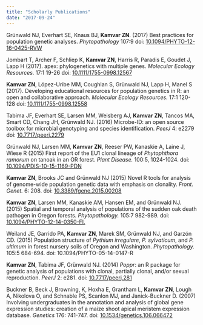 ```yaml
---
title: "Scholarly Publications"
date: "2017-09-24"
---
```


Grünwald NJ, Everhart SE, Knaus BJ, **Kamvar ZN**. (2017) Best practices for population genetic analyses. *Phytopathology* 107:9 doi: [10.1094/PHYTO-12-16-0425-RVW](https://doi.org/10.1094/PHYTO-12-16-0425-RVW)

Jombart T, Archer F, Schliep K, **Kamvar ZN**, Harris R, Paradis E, Goudet J, Lapp H (2017). apex: phylogenetics with multiple genes. *Molecular Ecology Resources.* 17:1 19-26 doi: [10.1111/1755-0998.12567](https://doi.org/10.1111/1755-0998.12567)

**Kamvar ZN**, López-Uribe MM, Coughlan S, Grünwald NJ, Lapp H, Manel S (2017). Developing educational resources for population genetics in R: an open and collaborative approach. *Molecular Ecology Resources.* 17:1 120-128 doi: [10.1111/1755-0998.12558](https://doi.org/10.1111/1755-0998.12558)

Tabima JF, Everhart SE, Larsen MM, Weisberg AJ, **Kamvar ZN**, Tancos MA, Smart CD, Chang JH, Grünwald NJ. (2016) Microbe-ID: an open source toolbox for microbial genotyping and species identification. *PeerJ* 4: e2279 doi: [10.7717/peerj.2279](https://doi.org/10.7717/peerj.2279)

Grünwald NJ, Larsen MM, **Kamvar ZN**, Reeser PW, Kanaskie A, Laine J, Wiese R (2015) First report of the EU1 clonal lineage of *Phytophthora ramorum* on tanoak in an OR forest. *Plant Disease.* 100:5, 1024-1024. doi: [10.1094/PDIS-10-15-1169-PDN](https://doi.org/10.1094/PDIS-10-15-1169-PDN)

**Kamvar ZN**, Brooks JC and Grünwald NJ (2015) Novel R tools for analysis of genome-wide population genetic data with emphasis on clonality. *Front. Genet.* 6: 208. doi: [10.3389/fgene.2015.00208](https://doi.org/10.3389/fgene.2015.00208)

**Kamvar ZN**, Larsen MM, Kanaskie AM, Hansen EM, and Grünwald NJ. (2015) Spatial and temporal analysis of populations of the sudden oak death pathogen in Oregon forests. *Phytopathology.* 105:7 982-989. doi: [10.1094/PHYTO-12-14-0350-FI.](https://doi.org/10.1094/PHYTO-12-14-0350-FI.)

Weiland JE, Garrido PA, **Kamvar ZN**, Marek SM, Grünwald NJ, and Garzón CD. (2015) Population structure of *Pythium irregulare*, *P. sylvaticum*, and *P. ultimum* in forest nursery soils of Oregon and Washington. *Phytopathology.* 105:5 684-694. doi:
10.1094/PHYTO-05-14-0147-R

**Kamvar ZN**, Tabima JF, Grünwald NJ. (2014) *Poppr*: an R package for genetic analysis of populations with clonal, partially clonal, and/or sexual reproduction. *PeerJ* 2: e281. doi: [10.7717/peerj.281](https://doi.org/10.7717/peerj.281)

Buckner B, Beck J, Browning, K, Hoxha E, Grantham L, **Kamvar ZN**, Lough A, Nikolova O, and Schnable PS, Scanlon MJ, and Janick-Buckner D. (2007) Involving undergraduates in the annotation and analysis of global gene expression studies: creation of a maize shoot apical meristem expression database. *Genetics* 176: 741-747. doi: [10.1534/genetics.106.066472](https://doi.org/10.1534/genetics.106.066472)